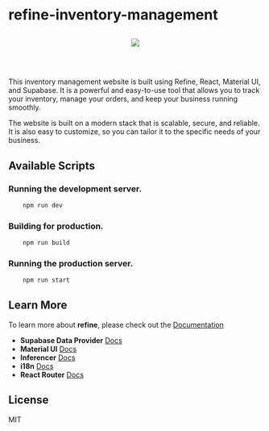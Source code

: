 # refine-inventory-management

<div align="center" style="margin: 30px;">
    <a href="https://refine.dev">
    <img src="https://www.spherewms.com/hubfs/blog-files/SPH%20Whse%20Inv%20Mgmt%20Blog-shutterstock_1930996376.jpg"  align="center" />
    </a>
</div>
<br/>

This inventory management website is built using Refine, React, Material UI, and Supabase. It is a powerful and easy-to-use tool that allows you to track your inventory, manage your orders, and keep your business running smoothly.

The website is built on a modern stack that is scalable, secure, and reliable. It is also easy to customize, so you can tailor it to the specific needs of your business.

## Available Scripts

### Running the development server.

```bash
    npm run dev
```

### Building for production.

```bash
    npm run build
```

### Running the production server.

```bash
    npm run start
```

## Learn More

To learn more about **refine**, please check out the [Documentation](https://refine.dev/docs)

- **Supabase Data Provider** [Docs](https://refine.dev/docs/core/providers/data-provider/#overview)
- **Material UI** [Docs](https://refine.dev/docs/ui-frameworks/mui/tutorial/)
- **Inferencer** [Docs](https://refine.dev/docs/packages/documentation/inferencer)
- **i18n** [Docs](https://refine.dev/docs/core/providers/i18n-provider/)
- **React Router** [Docs](https://refine.dev/docs/core/providers/router-provider/)

## License

MIT
